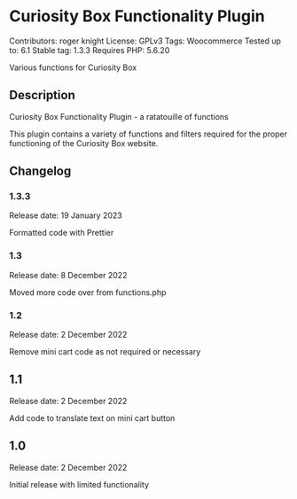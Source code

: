 # Curiosity Box Functionality Plugin

Contributors: roger knight
License: GPLv3
Tags: Woocommerce
Tested up to: 6.1
Stable tag: 1.3.3
Requires PHP: 5.6.20

Various functions for Curiosity Box

## Description

Curiosity Box Functionality Plugin - a ratatouille of functions

This plugin contains a variety of functions and filters required for the proper functioning of the Curiosity Box website.

## Changelog

### 1.3.3

Release date: 19 January 2023

Formatted code with Prettier

### 1.3

Release date: 8 December 2022

Moved more code over from functions.php

### 1.2

Release date: 2 December 2022

Remove mini cart code as not required or necessary

## 1.1

Release date: 2 December 2022

Add code to translate text on mini cart button

## 1.0

Release date: 2 December 2022

Initial release with limited functionality
